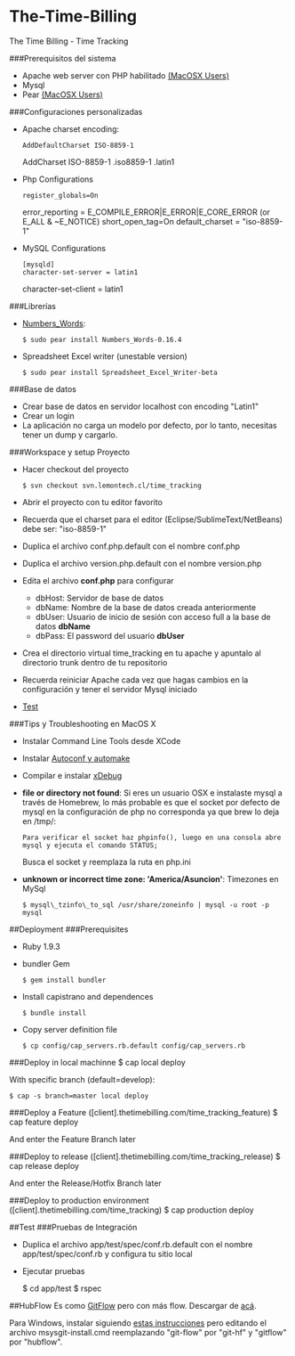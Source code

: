 The-Time-Billing
================

The Time Billing - Time Tracking


###Prerequisitos del sistema
- Apache web server con PHP habilitado [(MacOSX Users)][1]
- Mysql
- Pear [(MacOSX Users)][2]

###Configuraciones personalizadas
- Apache charset encoding:

      AddDefaultCharset ISO-8859-1
    AddCharset ISO-8859-1  .iso8859-1  .latin1

- Php Configurations

      register_globals=On
    error\_reporting = E\_COMPILE\_ERROR|E\_ERROR|E\_CORE_ERROR  (or E\_ALL & ~E\_NOTICE)
    short\_open\_tag=On
    default\_charset = "iso-8859-1"

- MySQL Configurations

      [mysqld]
      character-set-server = latin1
    character-set-client = latin1

###Librerías
* [Numbers_Words][3]:

      $ sudo pear install Numbers_Words-0.16.4

* Spreadsheet Excel writer (unestable version)

      $ sudo pear install Spreadsheet_Excel_Writer-beta


###Base de datos
* Crear base de datos en servidor localhost con encoding "Latin1"
* Crear un login
* La aplicación no carga un modelo por defecto, por lo tanto, necesitas tener un dump y cargarlo.

###Workspace y setup Proyecto
- Hacer checkout del proyecto

      $ svn checkout svn.lemontech.cl/time_tracking
- Abrir el proyecto con tu editor favorito
- Recuerda que el charset para el editor (Eclipse/SublimeText/NetBeans) debe ser: "iso-8859-1"
- Duplica el archivo conf.php.default con el nombre conf.php
- Duplica el archivo version.php.default con el nombre version.php
- Edita el archivo **conf.php** para configurar
  * dbHost: Servidor de base de datos
  * dbName: Nombre de la base de datos creada anteriormente
  * dbUser: Usuario de inicio de sesión con acceso full a la base de datos **dbName**
  * dbPass: El password del usuario **dbUser**
- Crea el directorio virtual time_tracking en tu apache y apuntalo al directorio trunk dentro de tu repositorio
- Recuerda reiniciar Apache cada vez que hagas cambios en la configuración y tener el servidor Mysql iniciado
- [Test][6]


###Tips y Troubleshooting en MacOS X
- Instalar Command Line Tools desde XCode
- Instalar [Autoconf y automake][4]
- Compilar e instalar [xDebug][5]

- **file or directory not found**: Si eres un usuario OSX e instalaste mysql a través de Homebrew, lo más probable es que el socket por defecto de mysql en la configuración de php no corresponda ya que brew lo deja en /tmp/:

      Para verificar el socket haz phpinfo(), luego en una consola abre mysql y ejecuta el comando STATUS;
    Busca el socket y reemplaza la ruta en php.ini

- **unknown or incorrect time zone: 'America/Asuncion'**: Timezones en MySql

      $ mysql\_tzinfo\_to_sql /usr/share/zoneinfo | mysql -u root -p mysql


##Deployment
###Prerequisites
  * Ruby 1.9.3
  * bundler Gem

        $ gem install bundler
  * Install capistrano and dependences

        $ bundle install

  * Copy server definition file

        $ cp config/cap_servers.rb.default config/cap_servers.rb

###Deploy in local machinne
    $ cap local deploy

  With  specific branch (default=develop):

    $ cap -s branch=master local deploy

###Deploy a Feature ([client].thetimebilling.com/time_tracking_feature)
    $ cap feature deploy

  And enter the Feature Branch later

###Deploy to release ([client].thetimebilling.com/time_tracking_release)
    $ cap release deploy

  And enter the Release/Hotfix Branch later

###Deploy to production environment ([client].thetimebilling.com/time_tracking)
    $ cap production deploy

##Test
###Pruebas de Integración
  * Duplica el archivo app/test/spec/conf.rb.default  con el nombre app/test/spec/conf.rb y configura tu sitio local
  * Ejecutar pruebas

      $ cd app/test
      $ rspec

##HubFlow
Es como [GitFlow][7] pero con más flow. Descargar de [acá][8].

Para Windows, instalar siguiendo [estas instrucciones][9] pero editando el archivo msysgit-install.cmd reemplazando "git-flow" por "git-hf" y "gitflow" por "hubflow".


[1]: https://gist.github.com/3867988
[2]: https://gist.github.com/3868074
[3]: http://pear.php.net/package/Numbers_Words
[4]: http://www.mattvsworld.com/blog/2010/02/install-the-latest-autoconf-and-automake-on-mac-os-10-6
[5]: http://xdebug.org/wizard.php
[6]: http://localhost/time_tracking
[7]: https://github.com/nvie/gitflow
[8]: https://github.com/datasift/gitflow
[9]: https://github.com/nvie/gitflow/wiki/Windows